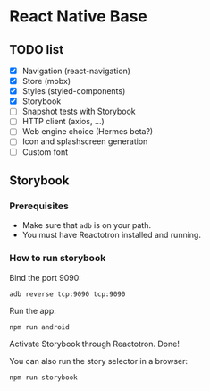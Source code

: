 # React Native Base

## TODO list

- [x] Navigation (react-navigation)
- [x] Store (mobx)
- [x] Styles (styled-components)
- [x] Storybook
- [ ] Snapshot tests with Storybook
- [ ] HTTP client (axios, ...)
- [ ] Web engine choice (Hermes beta?)
- [ ] Icon and splashscreen generation
- [ ] Custom font

## Storybook

### Prerequisites

- Make sure that `adb` is on your path.
- You must have Reactotron installed and running.

### How to run storybook

Bind the port 9090:

    adb reverse tcp:9090 tcp:9090

Run the app:

    npm run android

Activate Storybook through Reactotron. Done!

You can also run the story selector in a browser:

    npm run storybook
